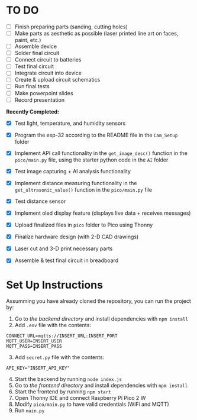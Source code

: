 # TO DO

- [ ] Finish preparing parts (sanding, cutting holes)
- [ ] Make parts as aesthetic as possible (laser printed line art on faces, paint, etc.)
- [ ] Assemble device
- [ ] Solder final circuit
- [ ] Connect circuit to batteries
- [ ] Test final circuit
- [ ] Integrate circuit into device
- [ ] Create & upload circuit schematics
- [ ] Run final tests
- [ ] Make powerpoint slides
- [ ] Record presentation

**Recently Completed:**

- [X] Test light, temperature, and humidity sensors
- [X] Program the esp-32 according to the README file in the `Cam_Setup` folder
- [X] Implement API call functionality in the `get_image_desc()` function in the `pico/main.py` file, using the starter python code in the `AI` folder
- [X] Test image capturing + AI analysis functionality
- [X] Implement distance measuring functionality in the `get_ultrasonic_value()` function in the `pico/main.py` file
- [X] Test distance sensor
- [X] Implement oled display feature (displays live data + receives messages)
- [X] Upload finalized files in `pico` folder to Pico using Thonny
- [X] Finalize hardware design (with 2-D CAD drawings)
- [X] Laser cut and 3-D print necessary parts
- [X] Assemble & test final circuit in breadboard

    


# Set Up Instructions

Assumming you have already cloned the repository, you can run the project by:

1. Go to *the backend directory* and install dependencies with `npm install`
2. Add `.env` file with the contents:

```
CONNECT_URL=mqtts://INSERT_URL:INSERT_PORT
MQTT_USER=INSERT_USER
MQTT_PASS=INSERT_PASS
```
3. Add `secret.py` file with the contents:

```
API_KEY="INSERT_API_KEY"
```

4. Start the backend by running `node index.js`
5. Go to *the frontend directory* and install dependencies with `npm install`
6. Start the frontend by running `npm start`
7. Open Thonny IDE and connect Raspberry Pi Pico 2 W
8. Modify `pico/main.py` to have valid credentials (WiFi and MQTT)
9. Run `main.py`

